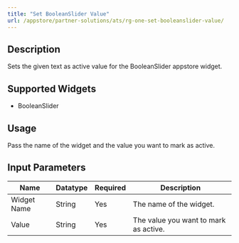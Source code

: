 ```yaml
---
title: "Set BooleanSlider Value"
url: /appstore/partner-solutions/ats/rg-one-set-booleanslider-value/
---
```


## Description

Sets the given text as active value for the BooleanSlider appstore widget.

## Supported Widgets

* BooleanSlider

## Usage

Pass the name of the widget and the value you want to mark as active.

## Input Parameters

Name | Datatype | Required | Description
---- | -------- | ------- |---------------
Widget Name | String | Yes | The name of the widget.
Value | String | Yes | The value you want to mark as active.
